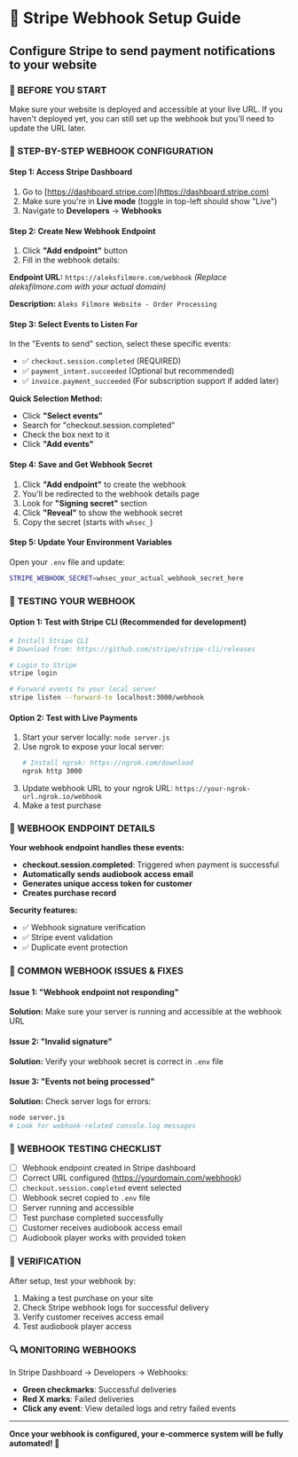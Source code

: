 # 🔗 Stripe Webhook Setup Guide
## Configure Stripe to send payment notifications to your website

### 📍 BEFORE YOU START
Make sure your website is deployed and accessible at your live URL. If you haven't deployed yet, you can still set up the webhook but you'll need to update the URL later.

### 🎯 STEP-BY-STEP WEBHOOK CONFIGURATION

#### Step 1: Access Stripe Dashboard
1. Go to [https://dashboard.stripe.com](https://dashboard.stripe.com)
2. Make sure you're in **Live mode** (toggle in top-left should show "Live")
3. Navigate to **Developers** → **Webhooks**

#### Step 2: Create New Webhook Endpoint
1. Click **"Add endpoint"** button
2. Fill in the webhook details:

**Endpoint URL:** `https://aleksfilmore.com/webhook`
*(Replace aleksfilmore.com with your actual domain)*

**Description:** `Aleks Filmore Website - Order Processing`

#### Step 3: Select Events to Listen For
In the "Events to send" section, select these specific events:
- ✅ `checkout.session.completed` (REQUIRED)
- ✅ `payment_intent.succeeded` (Optional but recommended)
- ✅ `invoice.payment_succeeded` (For subscription support if added later)

**Quick Selection Method:**
- Click **"Select events"**
- Search for "checkout.session.completed"
- Check the box next to it
- Click **"Add events"**

#### Step 4: Save and Get Webhook Secret
1. Click **"Add endpoint"** to create the webhook
2. You'll be redirected to the webhook details page
3. Look for **"Signing secret"** section
4. Click **"Reveal"** to show the webhook secret
5. Copy the secret (starts with `whsec_`)

#### Step 5: Update Your Environment Variables
Open your `.env` file and update:
```bash
STRIPE_WEBHOOK_SECRET=whsec_your_actual_webhook_secret_here
```

### 🧪 TESTING YOUR WEBHOOK

#### Option 1: Test with Stripe CLI (Recommended for development)
```bash
# Install Stripe CLI
# Download from: https://github.com/stripe/stripe-cli/releases

# Login to Stripe
stripe login

# Forward events to your local server
stripe listen --forward-to localhost:3000/webhook
```

#### Option 2: Test with Live Payments
1. Start your server locally: `node server.js`
2. Use ngrok to expose your local server:
   ```bash
   # Install ngrok: https://ngrok.com/download
   ngrok http 3000
   ```
3. Update webhook URL to your ngrok URL: `https://your-ngrok-url.ngrok.io/webhook`
4. Make a test purchase

### 🔧 WEBHOOK ENDPOINT DETAILS

**Your webhook endpoint handles these events:**
- **checkout.session.completed**: Triggered when payment is successful
- **Automatically sends audiobook access email**
- **Generates unique access token for customer**
- **Creates purchase record**

**Security features:**
- ✅ Webhook signature verification
- ✅ Stripe event validation
- ✅ Duplicate event protection

### 🚨 COMMON WEBHOOK ISSUES & FIXES

#### Issue 1: "Webhook endpoint not responding"
**Solution:** Make sure your server is running and accessible at the webhook URL

#### Issue 2: "Invalid signature"
**Solution:** Verify your webhook secret is correct in `.env` file

#### Issue 3: "Events not being processed"
**Solution:** Check server logs for errors:
```bash
node server.js
# Look for webhook-related console.log messages
```

### 📝 WEBHOOK TESTING CHECKLIST
- [ ] Webhook endpoint created in Stripe dashboard
- [ ] Correct URL configured (https://yourdomain.com/webhook)
- [ ] `checkout.session.completed` event selected
- [ ] Webhook secret copied to `.env` file
- [ ] Server running and accessible
- [ ] Test purchase completed successfully
- [ ] Customer receives audiobook access email
- [ ] Audiobook player works with provided token

### 🎉 VERIFICATION
After setup, test your webhook by:
1. Making a test purchase on your site
2. Check Stripe webhook logs for successful delivery
3. Verify customer receives access email
4. Test audiobook player access

### 🔍 MONITORING WEBHOOKS
In Stripe Dashboard → Developers → Webhooks:
- **Green checkmarks**: Successful deliveries
- **Red X marks**: Failed deliveries
- **Click any event**: View detailed logs and retry failed events

---
**Once your webhook is configured, your e-commerce system will be fully automated! 🚀**
